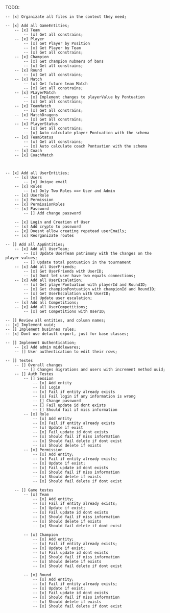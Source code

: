 TODO:

    -- [x] Organizate all files in the context they need;

    -- [x] Add all GameEntities;
        -- [x] Team
            -- [x] Get all constrains;
        -- [x] Player
            -- [x] Get Player by Position
            -- [x] Get Player by Team
            -- [x] Get all constrains;
        -- [x] Champion
            -- [x] Get champion nubmers of bans
            -- [x] Get all constrains;
        -- [x] Round
            -- [x] Get all constrains;
        -- [x] Match
            -- [x] Get future team Match
            -- [x] Get all constrains;
        -- [x] PLayerMatch
            -- [x] Implement changes to playerValue by Pontuation
            -- [x] Get all constrains;
        -- [x] TeamMatch
            -- [x] Get all constrains;
        -- [x] MatchDragons
            -- [x] Get all constrains;
        -- [x] PlayerStatus
            -- [x] Get all constrains;
            -- [x] Auto calculate player Pontuation with the schema
        -- [x] TeamStatus
            -- [x] Get all constrains;
            -- [x] Auto calculate coach Pontuation with the schema
        -- [x] Coach
        -- [x] CoachMatch



    -- [x] Add all UserEntities;
        -- [x] Users
            -- [x] Unique email
        -- [x] Roles
            -- [x] Only Two Roles ==> User and Admin 
        -- [x] UserRole
        -- [x] Permission
        -- [x] PermissionRoles
        -- [x] Password
            -- [] Add change password

        -- [x] Login and Creation of User 
        -- [x] Add crypto to password
        -- [x] Doesnt allow creating repetead userEmails;
        -- [x] Reorganizate routes

    -- [] Add all AppEntities;
        -- [x] Add all UserTeam;
            -- [x] Update UserTeam patrimony with the changes on the player values;
            -- [] Update total pontuation in the tournament
        -- [x] Add all UserFriends;
            -- [x] Get UserFriends with UserID;
            -- [x] Dont let user have two equals connections;
        -- [x] Add all UserEscalation;
            -- [x] Get playerPontuation with playerId and RoundID;
            -- [x] Get championPontuation with championId and RoundID;
            -- [x] Get UserEscalation with UserID;
            -- [x] Update user escalation;
        -- [x] Add all Competitions;
        -- [x] Add all UserCompetitions;
            -- [x] Get Competitions with UserID;
    
    -- [] Review all entities, and column names;
    -- [x] Implement uuid;
    -- [] Implement businnes rules;
    -- [x] Dont use default export, just for base classes;

    -- [] Implement Authentication;
        -- [x] Add admin middlewares;
        -- [] User authentication to edit their rows;

    -- [] Testes
        -- [] Overall changes
            -- [] Changes migrations and users with increment method uuid;
        -- [] Auth Testes
            -- [] Session
                -- [x] Add entity
                -- [x] Login
                -- [x] Fail if entity already exists
                -- [x] Fail login if any information is wrong
                -- [] Change password
                -- [] Fail update id dont exists
                -- [] Should fail if miss information
            -- [x] Role
                -- [x] Add entity
                -- [x] Fail if entity already exists
                -- [x] Update if exist
                -- [x] Fail update id dont exists
                -- [x] Should fail if miss information
                -- [x] Should fail delete if dont exist
                -- [x] Should delete if exists
            -- [x] Permission
                -- [x] Add entity;
                -- [x] Fail if entity already exists;
                -- [x] Update if exist;
                -- [x] Fail update id dont exists
                -- [x] Should fail if miss information
                -- [x] Should delete if exists
                -- [x] Should fail delete if dont exist
            
        -- [] Game testes
            -- [x] Team
                -- [x] Add entity;
                -- [x] Fail if entity already exists;
                -- [x] Update if exist;
                -- [x] Fail update id dont exists
                -- [x] Should fail if miss information
                -- [x] Should delete if exists
                -- [x] Should fail delete if dont exist

            -- [x] Champion
                -- [x] Add entity;
                -- [x] Fail if entity already exists;
                -- [x] Update if exist;
                -- [x] Fail update id dont exists
                -- [x] Should fail if miss information
                -- [x] Should delete if exists
                -- [x] Should fail delete if dont exist

            -- [x] Round
                -- [x] Add entity;
                -- [x] Fail if entity already exists;
                -- [x] Update if exist;
                -- [x] Fail update id dont exists
                -- [x] Should fail if miss information
                -- [x] Should delete if exists
                -- [x] Should fail delete if dont exist

